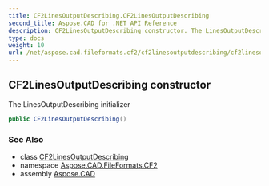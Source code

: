 ```yaml
---
title: CF2LinesOutputDescribing.CF2LinesOutputDescribing
second_title: Aspose.CAD for .NET API Reference
description: CF2LinesOutputDescribing constructor. The LinesOutputDescribing initializer
type: docs
weight: 10
url: /net/aspose.cad.fileformats.cf2/cf2linesoutputdescribing/cf2linesoutputdescribing/
---
```

## CF2LinesOutputDescribing constructor

The LinesOutputDescribing initializer

```csharp
public CF2LinesOutputDescribing()
```

### See Also

* class [CF2LinesOutputDescribing](../)
* namespace [Aspose.CAD.FileFormats.CF2](../../cf2linesoutputdescribing/)
* assembly [Aspose.CAD](../../../)


